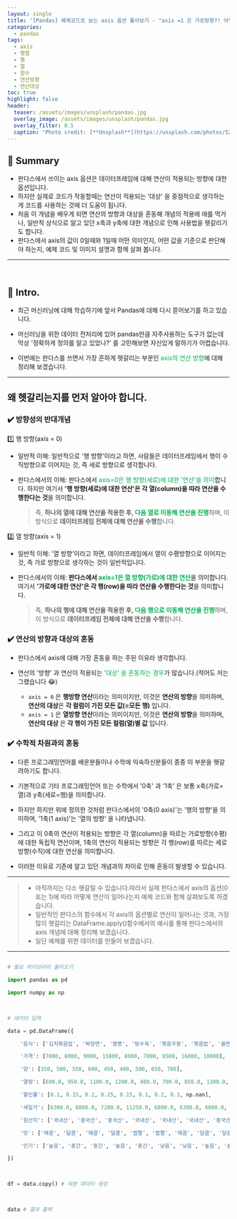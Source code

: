 ```yaml
---
layout: single
title: '[Pandas] 예제코드로 보는 axis 옵션 톺아보기 - "axis =1 은 가로방향?! 아님 세로방향?!  한방에 정리해 봅시다🤓"'
categories:
  - pandas
tags:
  - axis
  - 행렬
  - 행
  - 열
  - 함수
  - 연산방향
  - 연산대상
toc: true
highlight: false
header:
  teaser: /assets/images/unsplash/pandas.jpg
  overlay_image: /assets/images/unsplash/pandas.jpg
  overlay_filter: 0.5
  caption: "Photo credit: [**Unsplash**](https://unsplash.com/photos/52jRtc2S_VE)"
---
```

## 🚦 Summary
- 판다스에서 쓰이는 axis 옵션은 데이터프레임에 대해 연산이 적용되는 방향에 대한 옵션입니다.
- 하지만 실제로 코드가 작동할때는 연산이 적용되는 '대상' 을 중점적으로 생각하는게 코드를 사용하는 것에 더 도움이 됩니다.
- 처음 이 개념을 배우게 되면 연산의 방향과 대상을 혼동해 개념의 적용에 애를 먹거나, 일반적 상식으로 알고 있던 x축과 y축에 대한 개념으로 인해 사용법을 헷갈리기도 합니다.
- 판다스에서 axis의 값이 0일때와 1일때 어떤 의미인지, 어떤 값을 기준으로 판단해야 하는지, 예제 코드 및 이미지 설명과 함께 살펴 봅니다.

---

<head>

  <style>

    table.dataframe {

      white-space: normal;

      width: 100%;

      height: 240px;

      display: block;

      overflow: auto;

      font-family: Arial, sans-serif;

      font-size: 0.9rem;

      line-height: 20px;

      text-align: center;

      border: 0px !important;

    }

  

    table.dataframe th {

      text-align: center;

      font-weight: bold;

      padding: 8px;

    }

  

    table.dataframe td {

      text-align: center;

      padding: 8px;

    }

  

    table.dataframe tr:hover {

      background: #b8d1f3;

    }

  

    .output_prompt {

      overflow: auto;

      font-size: 0.9rem;

      line-height: 1.45;

      border-radius: 0.3rem;

      -webkit-overflow-scrolling: touch;

      padding: 0.8rem;

      margin-top: 0;

      margin-bottom: 15px;

      font: 1rem Consolas, "Liberation Mono", Menlo, Courier, monospace;

      color: $code-text-color;

      border: solid 1px $border-color;

      border-radius: 0.3rem;

      word-break: normal;

      white-space: pre;

    }

  

  .dataframe tbody tr th:only-of-type {

      vertical-align: middle;

  }

  

  .dataframe tbody tr th {

      vertical-align: top;

  }

  

  .dataframe thead th {

      text-align: center !important;

      padding: 8px;

  }

  

  .page__content p {

      margin: 0 0 0px !important;

  }

  

  .page__content p > strong {

    font-size: 0.8rem !important;

  }

  

  </style>

</head>

  
  

## 📌 Intro.

  
  
  

- 최근 머신러닝에 대해 학습하기에 앞서 Pandas에 대해 다시 뜯어보기를 하고 있습니다.

  

- 머신러닝을 위한 데이터 전처리에 있어 pandas만큼 자주사용하는 도구가 없는데 막상 '정확하게 정의를 알고 있었나?' 를 고민해보면 자신있게 말하기가 어렵습니다.

  

- 이번에는 판다스를 쓰면서 가장 흔하게 헷갈리는 부분인 <font color="#00b050">axis의 연산 방향</font>에 대해 정리해 보겠습니다.

  
  
  

---

  
  

## 왜 헷갈리는지를 먼저 알아야 합니다.

  
  
  

### ✔️ 방향성의 반대개념

  
  
  

1️⃣ 행 방향(axis = 0)

  

- 일반적 이해: 일반적으로 '행 방향'이라고 하면, 사람들은 데이터프레임에서 행이 수직방향으로 이어지는 것, 즉 세로 방향으로 생각합니다.

  

- 판다스에서의 이해: 판다스에서 <font color="#00b050">axis=0은 행 방향(세로)에 대한 '연산'을 의미</font>합니다. 하지만 여기서 **'행 방향(세로)에 대한 연산'은 각 열(column)을 따라 연산을 수행한다는 것**을 의미합니다. 
  > 즉, **하나의 열에 대해 연산을 적용한 후, <font color="#00b050">다음 열로 이동해 연산을 진행**</font>하며, 이 방식으로 **데이터프레임 전체에 대해 연산을 수행**합니다.

  
  
  

2️⃣ 열 방향(axis = 1)

  

- 일반적 이해: '열 방향'이라고 하면, 데이터프레임에서 열이 수평방향으로 이어지는 것, 즉 가로 방향으로 생각하는 것이 일반적입니다.

  

- 판다스에서의 이해: **판다스에서 <font color="#00b050">axis=1은 열 방향(가로)에 대한 연산**</font>을 의미합니다. 여기서 **'가로에 대한 연산'은 각 행(row)을 따라 연산을 수행한다는 것**을 의미합니다. 
  > 즉, **하나의 행에 대해 연산을 적용한 후, <font color="#00b050">다음 행으로 이동해 연산을 진행**</font>하며, 이 방식으로 **데이터프레임 전체에 대해 연산을 수행**합니다.

  

  
  
  

### ✔️ 연산의 방향과 대상의 혼동

  

- 판다스에서 axis에 대해 가장 혼동을 하는 주된 이유라 생각합니다.

  

- 연산의 '방향' 과 연산이 적용되는 <font color="#00b050">'대상' 을 혼동하는 경우</font>가 많습니다.(적어도 저는 그랬습니다 😂)
  - `axis = 0` 은 **행방향 연산**이라는 의미이지만, 이것은 **연산의 방향**을 의미하며, **연산의 대상**은 **각 컬럼이 가진 모든 값(=모든 행)** 입니다.
  - `axis = 1` 은 **열방향 연산**이라는 의미이지만, 이것은 **연산의 방향**을 의미하며, **연산의 대상** 은 **각 행이 가진 모든 컬럼(열)별 값** 입니다.
  
  

### ✔️ 수학적 차원과의 혼동

  

- 다른 프로그래밍언어를 배운분들이나 수학에 익숙하신분들이 종종 이 부분을 헷갈려하기도 합니다.

  

- 기본적으로 기타 프로그래밍언어 또는 수학에서 '0축' 과 '1축' 은 보통 x축(가로=열)과 y축(세로=행)을 의미합니다.

  

- 하지만 하지만 위에 정의한 것처럼 판다스에서의 '0축(0 axis)'는 '행의 방향'을 의미하며, '1축(1 axis)'는 '열의 방향' 을 나타냅니다.

  

- 그리고 이 0축의 연산이 적용되는 방향은 각 열(column)을 따르는 가로방향(수평)에 대한 독립적 연산이며, 1축의 연산이 적용되는 방향은 각 행(row)를 따르는 세로방향(수직)에 대한 연산을 의미합니다.

  

- 이러한 이유로 기존에 알고 있던 개념과의 차이로 인해 혼동이 발생할 수 있습니다.

---

> - 아직까지는 다소 헷갈릴 수 있습니다.따라서 실제 판다스에서 axis의 옵션(0 또는 1)에 따라 어떻게 연산이 일어나는지 예제 코드와 함께 살펴보도록 하겠습니다.
> - 일반적인 판다스의 함수에서 각 axis의 옵션별로 연산이 일어나는 것과, 가장 많이 헷갈리는 DataFrame.apply()함수에서의 예시를 통해 판다스에서의 axis 개념에 대해 정리해 보겠습니다.
> - 일단 예제를 위한 데이터를 만들어 보겠습니다.

  
  
  

---

  
  
  

```python

# 필요 라이브러리 불러오기

import pandas as pd

import numpy as np

  

# 데이터 입력

data = pd.DataFrame({

    '음식': ['김치볶음밥', '짜장면', '짬뽕', '탕수육', '볶음우동', '볶음밥', '울면', '양장피', '팔보채'],

    '가격': [7000, 8000, 9000, 15000, 8000, 7000, 8500, 16000, 18000],

    '양': [350, 500, 550, 600, 450, 400, 500, 650, 700],

    '열량': [600.0, 950.0, 1100.0, 1200.0, 800.0, 700.0, 850.0, 1300.0, 1400.0],

    '할인률': [0.1, 0.15, 0.2, 0.25, 0.15, 0.1, 0.2, 0.3, np.nan],

    '세일가': [6300.0, 6800.0, 7200.0, 11250.0, 6800.0, 6300.0, 6800.0, 11200.0, np.nan],

    '원산지': ['국내산', '중국산', '중국산', '국내산', '국내산', '국내산', '중국산', '국내산', '국내산'],

    '맛': ['매콤', '달콤', '매콤', '달콤', '짭짤', '짭짤', '매콤', '달콤', '달콤'],

    '인기': ['높음', '중간', '중간', '높음', '중간', '낮음', '낮음', '높음', '높음']

})

  

df = data.copy() # 여분 데이터 생성

  

data # 결과 출력

```

  

<div>

<style scoped>

    .dataframe tbody tr th:only-of-type {

        vertical-align: middle;

    }

  

    .dataframe tbody tr th {

        vertical-align: top;

    }

  

    .dataframe thead th {

        text-align: right;

    }

</style>

<table border="1" class="dataframe">

  <thead>

    <tr style="text-align: right;">

      <th></th>

      <th>음식</th>

      <th>가격</th>

      <th>양</th>

      <th>열량</th>

      <th>할인률</th>

      <th>세일가</th>

      <th>원산지</th>

      <th>맛</th>

      <th>인기</th>

    </tr>

  </thead>

  <tbody>

    <tr>

      <th>0</th>

      <td>김치볶음밥</td>

      <td>7000</td>

      <td>350</td>

      <td>600.0</td>

      <td>0.10</td>

      <td>6300.0</td>

      <td>국내산</td>

      <td>매콤</td>

      <td>높음</td>

    </tr>

    <tr>

      <th>1</th>

      <td>짜장면</td>

      <td>8000</td>

      <td>500</td>

      <td>950.0</td>

      <td>0.15</td>

      <td>6800.0</td>

      <td>중국산</td>

      <td>달콤</td>

      <td>중간</td>

    </tr>

    <tr>

      <th>2</th>

      <td>짬뽕</td>

      <td>9000</td>

      <td>550</td>

      <td>1100.0</td>

      <td>0.20</td>

      <td>7200.0</td>

      <td>중국산</td>

      <td>매콤</td>

      <td>중간</td>

    </tr>

    <tr>

      <th>3</th>

      <td>탕수육</td>

      <td>15000</td>

      <td>600</td>

      <td>1200.0</td>

      <td>0.25</td>

      <td>11250.0</td>

      <td>국내산</td>

      <td>달콤</td>

      <td>높음</td>

    </tr>

    <tr>

      <th>4</th>

      <td>볶음우동</td>

      <td>8000</td>

      <td>450</td>

      <td>800.0</td>

      <td>0.15</td>

      <td>6800.0</td>

      <td>국내산</td>

      <td>짭짤</td>

      <td>중간</td>

    </tr>

    <tr>

      <th>5</th>

      <td>볶음밥</td>

      <td>7000</td>

      <td>400</td>

      <td>700.0</td>

      <td>0.10</td>

      <td>6300.0</td>

      <td>국내산</td>

      <td>짭짤</td>

      <td>낮음</td>

    </tr>

    <tr>

      <th>6</th>

      <td>울면</td>

      <td>8500</td>

      <td>500</td>

      <td>850.0</td>

      <td>0.20</td>

      <td>6800.0</td>

      <td>중국산</td>

      <td>매콤</td>

      <td>낮음</td>

    </tr>

    <tr>

      <th>7</th>

      <td>양장피</td>

      <td>16000</td>

      <td>650</td>

      <td>1300.0</td>

      <td>0.30</td>

      <td>11200.0</td>

      <td>국내산</td>

      <td>달콤</td>

      <td>높음</td>

    </tr>

    <tr>

      <th>8</th>

      <td>팔보채</td>

      <td>18000</td>

      <td>700</td>

      <td>1400.0</td>

      <td>NaN</td>

      <td>NaN</td>

      <td>국내산</td>

      <td>달콤</td>

      <td>높음</td>

    </tr>

  </tbody>

</table>

</div>

  
  
---

## 일반적인 판다스에서의 axis가 가지는 의미

  
  
  

### ✔️ axis = 0 👉 axis = 'index' 를 의미합니다.

  

- `axis = 0` 을 입력할 경우 **각 열(column)을 기준**으로 **각각의 행(row)이 가진 값**에 대해 **수직적**으로 연산이 적용 됩니다.
- 즉, DataFrame의 **각 열(column)을 독립적으로 취급해, 그 열(column)에 속한 모든 행(row)의 데이터에 대해 연산**을 수행합니다.
	- 예를 들어 `data.sum(axis = 0)`은 data라는 DataFrame의 모든 열(column)이 가지고 있는 각각의 행(row)이 가지고 있는 값의 합계(sum)을 계산합니다.

  

  

> **정리**
> 1. axis = 0 = 'index' 에서 'index'는 연산할 값을 의미합니다.
> 2. axis = 0 은 각 열(column)이 가진 모든 행(row)에 대해 연산을 수행한다는 것을 의미합니다.
> 3. 열(column)이 가진 모든 행(row)를 연산하느 것이므로 **수직적 연산** 이라고 합니다.

---

#### 예제코드 (axis =0) 및 연산 과정
  

```python

data.sum(axis=0) # 각 열(column)이 가진 모든 row의 값에 대해 합계를 구합니다.

```

  

<pre>

음식     김치볶음밥짜장면짬뽕탕수육볶음우동볶음밥울면양장피팔보채

가격                            96500

양                              4700

열량                           8900.0

할인률                            1.45

세일가                         62650.0

원산지     국내산중국산중국산국내산국내산국내산중국산국내산국내산

맛                매콤달콤매콤달콤짭짤짭짤매콤달콤달콤

인기               높음중간중간높음중간낮음낮음높음높음

dtype: object

</pre>

- 위와 같이 data의 각각의 컬럼이 가진 행(row)의 값들을 sum으로 모두 더한 결과를 출력합니다.
  


![](https://i.imgur.com/nJma8qX.png)


  
  

- 전체의 DataFrame이라고 보는게 헷갈린다면 특정 컬럼 하나를 지정해서 보면 조금 더 이해가 쉬울 수 있습니다.
- '가격' 컬럼에 대해서만 axis = 0 으로 sum연산을 한 결과를 살펴보겠습니다.
	- `data['가격'].sum(axis=0)` 은 df라는 DataFrame의 '가격'이라는 열(column)의 모든 행(row = 값)의 합계(sum)을 계산합니다.

  
  
  

```python

data['가격'].sum(axis=0)

```

  

<pre>

96500

</pre>


![](https://i.imgur.com/ZrTzbss.png)


  
  

### ✔️ axis = 1 👉 axis = 'column' 를 의미합니다.

  

- `axis = 1` 을 입력할 경우 **각 행(row)을 기준**으로 각각의 **열(column)이 가진 값**에 대해 **수평적**으로 연산이 적용 됩니다.

  

- 즉, **DataFrame의 각 행(row)를 독립적으로 취급하여, 그 행(row)에 속한 모든 열(column)에 데이터에 대해 연산**을 수행합니다.
	- 예시 코드로는 동일하게 `data.sum(axis = 1)` 을 사용하겠습니다.
	- axis = 0 일때와 동일한 결과로 차이를 보여주기 위해 숫자형 데이터를 모두 문자열로 변경한 뒤 진행하겠습니다.
	- sum이라는 함수는 '문자열 + 문자열' 또는 '숫자 + 숫자' 처럼 같은 데이터타입의 값들간의 SUM만 가능하기 때문에 문자열로 모두 변경했습니다.

  

  

> **정리**
> 1. axis = 1 = 'column' 에서 'column'은 연산할 값을 의미합니다.
> 2. 데이터 프레임에서 각 행(row)이 가진 모든 열(column)의 값에 대해 연산을 수행한다는 것을 의미합니다.
> 3. 행(row)에 있는 모든 열(column)을 연산하느 것이므로 **수평적 연산** 이라고 합니다.

  
  ---


#### 예제코드 (axis =1) 및 연산 과정
  

```python

# axis = 0 일때와 동일한 결과로 차이를 보여주기 위해 숫자형 데이터를 모두 문자열로 변경

# 모든 컬럼을 object 타입으로 변경

data = data.astype('str')

  

data.sum(axis=1)

```

  

<pre>

0      김치볶음밥7000350600.00.16300.0국내산매콤높음

1       짜장면8000500950.00.156800.0중국산달콤중간

2        짬뽕90005501100.00.27200.0중국산매콤중간

3    탕수육150006001200.00.2511250.0국내산달콤높음

4      볶음우동8000450800.00.156800.0국내산짭짤중간

5        볶음밥7000400700.00.16300.0국내산짭짤낮음

6         울면8500500850.00.26800.0중국산매콤낮음

7     양장피160006501300.00.311200.0국내산달콤높음

8         팔보채180007001400.0nannan국내산달콤높음

dtype: object

</pre>


![](https://i.imgur.com/2BrWrKn.png)


  
  

- 이와 같이 axis = 0 일때는 **수직연산**, axis = 1일때는 **수평연산** 을 하는 것이 pandas에서의 연산에서의 기본 설정입니다.

  

- 이러한 연산이 적용되는 함수들은 아래와 같습니다.
	- sum() : 각 행/열의 합계 계산
	- mean() : 각 행/열의 평균 계산
	- median() : 각 행/열의 중앙값 계산
	- min() : 각 행/열의 최소값 찾기
	- max() : 각 행/열의 최대값 찾기
	- std() : 각 행/열의 표준편차 계산
	- var() : 각 행/열의 분산 계산
	- quantile() : 각 행/열의 분위수 계산
	- cumsum() : 각 행/열의 누적합 계산
	- cumprod() : 각 행/열의누적곱 계산
	- cummax() : 각 행/열의 누적 최대값 계산
	- cummin() : 각 행/열의 누적 최소값 계산

  

  

---

  
  

## ✳️ 정리

  
  
  

- 판다스에서 쓰이는 axis는 연산의 방향으로 받아들이지만, 실제로 적용을 하는것은 연산의 '대상' 으로 보는 것이 이해에 더 직관적입니다.
  - axis = 0일때는 행방향에 대한 연산이지만 그 대상은 독립적인 **개별 컬럼의 모든 행** 이므로 <span style="background:#40a9ff">행에 대한 연산을 하도록 하는 것</span>입니다.
  - axis = 1이래는 열방향에 대한 연산이지만 그 대상은 독립적인 **개별 행에 매칭되는 모든 컬럼의 값** 이므로 <span style="background:#40a9ff">컬럼에 대한 연산을 하는 것</span>입니다.
- 인트로 부분에서 설명한 것처럼 혼동의 원인이 되는 주요 내용들을 도식화 하여 정리하면 아래와 같습니다.

  
  
![](https://i.imgur.com/8YgapTv.png)

---

## Outro.
> 오늘은 판다스에서 가장 많이 헷갈리는 부분중 하나인 index의 값에 따른 연산의 적용방향에 대해 정리해봤습니다.
> 다른 한가지 더 헷갈리는게 apply() 함수에서의 연산을 할때 인데요, 같은 `apply()` 함수여도 DataFrame에 직접 적용하느냐, 별개의 행이나 열을 지정해서 Series 형태에 적용하느냐에 따라 사용방법이 조금 달라질 수 있습니다.
> 다음 포스팅에서는 이 부분에 대해서 정리해 보도록 하겠습니다.